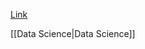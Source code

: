 
[Link](https://machinelearningmastery.com/from-train-test-to-cross-validation-advancing-your-models-evaluation/)

[[Data Science|Data Science]]

